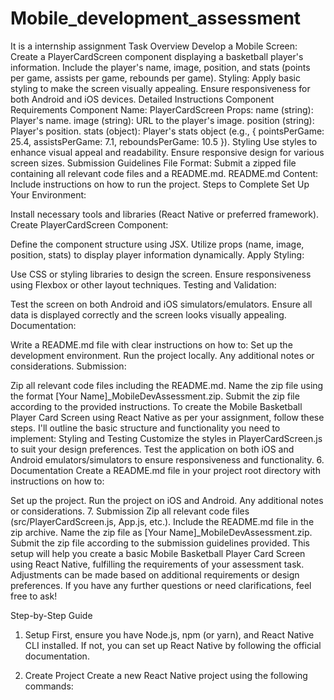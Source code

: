 # Mobile_development_assessment
It is a internship assignment
Task Overview
Develop a Mobile Screen:
Create a PlayerCardScreen component displaying a basketball player's information.
Include the player's name, image, position, and stats (points per game, assists per game, rebounds per game).
Styling:
Apply basic styling to make the screen visually appealing.
Ensure responsiveness for both Android and iOS devices.
Detailed Instructions
Component Requirements
Component Name: PlayerCardScreen
Props:
name (string): Player's name.
image (string): URL to the player's image.
position (string): Player's position.
stats (object): Player's stats object (e.g., { pointsPerGame: 25.4, assistsPerGame: 7.1, reboundsPerGame: 10.5 }).
Styling
Use styles to enhance visual appeal and readability.
Ensure responsive design for various screen sizes.
Submission Guidelines
File Format: Submit a zipped file containing all relevant code files and a README.md.
README.md Content: Include instructions on how to run the project.
Steps to Complete
Set Up Your Environment:

Install necessary tools and libraries (React Native or preferred framework).
Create PlayerCardScreen Component:

Define the component structure using JSX.
Utilize props (name, image, position, stats) to display player information dynamically.
Apply Styling:

Use CSS or styling libraries to design the screen.
Ensure responsiveness using Flexbox or other layout techniques.
Testing and Validation:

Test the screen on both Android and iOS simulators/emulators.
Ensure all data is displayed correctly and the screen looks visually appealing.
Documentation:

Write a README.md file with clear instructions on how to:
Set up the development environment.
Run the project locally.
Any additional notes or considerations.
Submission:

Zip all relevant code files including the README.md.
Name the zip file using the format [Your Name]_MobileDevAssessment.zip.
Submit the zip file according to the provided instructions.
To create the Mobile Basketball Player Card Screen using React Native as per your assignment, follow these steps. I'll outline the basic structure and functionality you need to implement:
Styling and Testing
Customize the styles in PlayerCardScreen.js to suit your design preferences.
Test the application on both iOS and Android emulators/simulators to ensure responsiveness and functionality.
6. Documentation
Create a README.md file in your project root directory with instructions on how to:

Set up the project.
Run the project on iOS and Android.
Any additional notes or considerations.
7. Submission
Zip all relevant code files (src/PlayerCardScreen.js, App.js, etc.).
Include the README.md file in the zip archive.
Name the zip file as [Your Name]_MobileDevAssessment.zip.
Submit the zip file according to the submission guidelines provided.
This setup will help you create a basic Mobile Basketball Player Card Screen using React Native, fulfilling the requirements of your assessment task. Adjustments can be made based on additional requirements or design preferences. If you have any further questions or need clarifications, feel free to ask!







Step-by-Step Guide
1. Setup
First, ensure you have Node.js, npm (or yarn), and React Native CLI installed. If not, you can set up React Native by following the official documentation.

2. Create Project
Create a new React Native project using the following commands:
